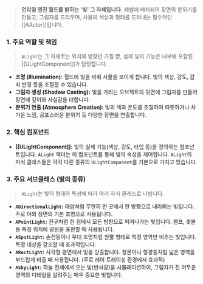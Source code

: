 
> **언리얼 엔진 월드를 밝히는 '빛' 그 자체입니다.** 레벨에 배치되어 장면의 분위기를 만들고, 그림자를 드리우며, 사물의 색상과 형태를 드러내는 필수적인 [[AActor]]입니다.

### **1. 주요 역할 및 책임**
> `ALight`는 그 자체로는 위치와 방향만 가질 뿐, 실제 빛의 기능은 내부에 포함된 [[ULightComponent]]가 담당합니다.
* **조명 (Illumination):**
    월드에 빛을 비춰 사물을 보이게 합니다. 빛의 색상, 강도, 감쇠 반경 등을 조절할 수 있습니다.
* **그림자 생성 (Shadow Casting):**
    빛을 가리는 오브젝트의 뒷면에 그림자를 만들어 장면에 깊이와 사실감을 더합니다.
* **분위기 연출 (Atmosphere Creation):**
    빛의 색과 온도를 조절하여 따뜻하거나 차가운 느낌, 공포스러운 분위기 등 다양한 장면을 연출합니다.

### **2. 핵심 컴포넌트**
* **[[ULightComponent]]:**
    빛의 실제 기능(색상, 강도, 타입 등)을 정의하는 컴포넌트입니다. `ALight` 액터는 이 컴포넌트를 통해 빛의 속성을 제어합니다. `ALight`의 자식 클래스들은 각각 다른 종류의 `ULightComponent`를 기본으로 가지고 있습니다.

### **3. 주요 서브클래스 (빛의 종류)**
> `ALight`는 빛의 형태와 특성에 따라 여러 자식 클래스로 나뉩니다.
* **`ADirectionalLight`:**
    태양처럼 무한히 먼 곳에서 한 방향으로 내리쬐는 빛입니다. 주로 야외 장면의 기본 조명으로 사용됩니다.
* **`APointLight`:**
    전구처럼 한 점에서 모든 방향으로 퍼져나가는 빛입니다. 램프, 촛불 등 특정 위치에 광원을 표현할 때 사용됩니다.
* **`ASpotLight`:**
    손전등이나 무대 조명처럼 원뿔 형태로 특정 영역만 비추는 빛입니다. 특정 대상을 강조할 때 효과적입니다.
* **`ARectLight`:**
    사각형 평면에서 빛을 방출합니다. 창문이나 형광등처럼 넓은 영역을 부드럽게 비출 때 사용됩니다. (주로 레이 트레이싱 환경에서 효과적)
* **`ASkyLight`:**
    하늘 전체에서 오는 빛(반사광)을 시뮬레이션하여, 그림자가 진 어두운 영역의 디테일을 살려주는 매우 중요한 빛입니다.
